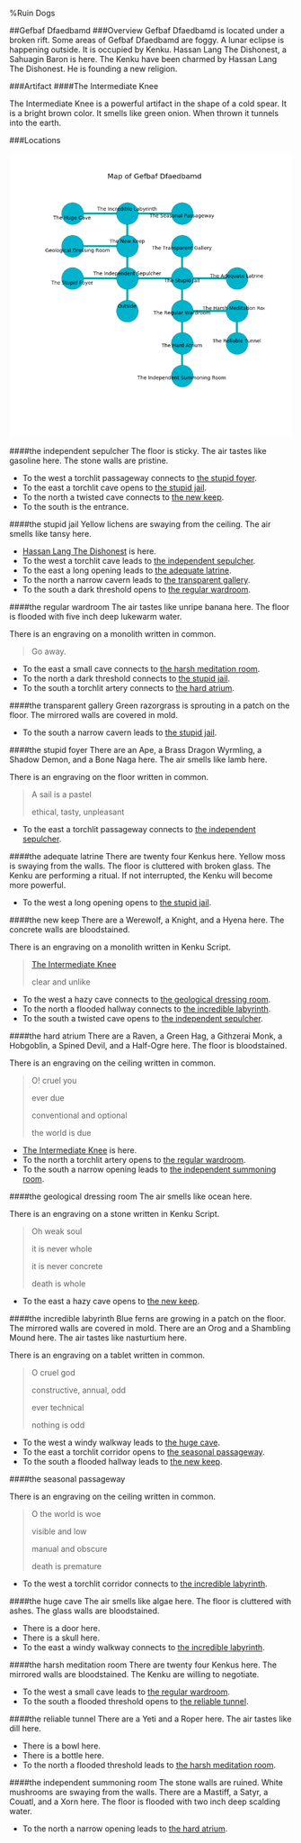 %Ruin Dogs

##Gefbaf Dfaedbamd
###Overview
Gefbaf Dfaedbamd is located under a broken rift. Some areas of Gefbaf Dfaedbamd are foggy. A lunar eclipse is happening outside. It is occupied by Kenku. <a name="Hassan-Lang-The-Dishonest"></a>Hassan Lang The Dishonest, a Sahuagin Baron is here. The Kenku have been charmed by Hassan Lang The Dishonest. He  is founding a new religion. 



###Artifact
####<a name="The-Intermediate-Knee"></a>The Intermediate Knee


The Intermediate Knee is a powerful artifact in the shape of a cold spear. It is a bright brown color. It smells like green onion. When thrown it tunnels into the earth. 





###Locations


![](../v2/images/Gefbaf-Dfaedbamd.png)

####<a name="the-independent-sepulcher"></a>the independent sepulcher
The floor is sticky. The air tastes like gasoline here. The stone walls are pristine. 



* To the west a torchlit passageway connects to [the stupid foyer](#the-stupid-foyer).
* To the east a torchlit cave opens to [the stupid jail](#the-stupid-jail).
* To the north a twisted cave connects to [the new keep](#the-new-keep).
* To the south is the entrance.


####<a name="the-stupid-jail"></a>the stupid jail
Yellow lichens are swaying from the ceiling. The air smells like tansy here. 



* [Hassan Lang The Dishonest](#Hassan-Lang-The-Dishonest) is here.
* To the west a torchlit cave leads to [the independent sepulcher](#the-independent-sepulcher).
* To the east a long opening leads to [the adequate latrine](#the-adequate-latrine).
* To the north a narrow cavern leads to [the transparent gallery](#the-transparent-gallery).
* To the south a dark threshold opens to [the regular wardroom](#the-regular-wardroom).


####<a name="the-regular-wardroom"></a>the regular wardroom
The air tastes like unripe banana here. The floor is flooded with five inch deep lukewarm water. 

There is an engraving on a monolith written in common. 

> Go away.
>


* To the east a small cave connects to [the harsh meditation room](#the-harsh-meditation-room).
* To the north a dark threshold connects to [the stupid jail](#the-stupid-jail).
* To the south a torchlit artery connects to [the hard atrium](#the-hard-atrium).


####<a name="the-transparent-gallery"></a>the transparent gallery
Green razorgrass is sprouting in a patch on the floor. The mirrored walls are covered in mold. 



* To the south a narrow cavern leads to [the stupid jail](#the-stupid-jail).


####<a name="the-stupid-foyer"></a>the stupid foyer
There are an Ape, a Brass Dragon Wyrmling, a Shadow Demon, and a Bone Naga here. The air smells like lamb here. 

There is an engraving on the floor written in common. 

> A sail is a pastel
>
> ethical, tasty, unpleasant
>


* To the east a torchlit passageway connects to [the independent sepulcher](#the-independent-sepulcher).


####<a name="the-adequate-latrine"></a>the adequate latrine
There are twenty four Kenkus here. Yellow moss is swaying from the walls. The floor is cluttered with broken glass. The Kenku are performing a ritual. If not interrupted, the Kenku will become more powerful. 



* To the west a long opening opens to [the stupid jail](#the-stupid-jail).


####<a name="the-new-keep"></a>the new keep
There are a Werewolf, a Knight, and a Hyena here. The concrete walls are bloodstained. 

There is an engraving on a monolith written in Kenku Script. 

> [The Intermediate Knee](#The-Intermediate-Knee)
>
> clear and unlike
>


* To the west a hazy cave connects to [the geological dressing room](#the-geological-dressing-room).
* To the north a flooded hallway connects to [the incredible labyrinth](#the-incredible-labyrinth).
* To the south a twisted cave opens to [the independent sepulcher](#the-independent-sepulcher).


####<a name="the-hard-atrium"></a>the hard atrium
There are a Raven, a Green Hag, a Githzerai Monk, a Hobgoblin, a Spined Devil, and a Half-Ogre here. The floor is bloodstained. 

There is an engraving on the ceiling written in common. 

> O! cruel you
>
> ever due
>
> conventional and optional
>
> the world is due
>


* [The Intermediate Knee](#The-Intermediate-Knee) is here.
* To the north a torchlit artery opens to [the regular wardroom](#the-regular-wardroom).
* To the south a narrow opening leads to [the independent summoning room](#the-independent-summoning-room).


####<a name="the-geological-dressing-room"></a>the geological dressing room
The air smells like ocean here. 

There is an engraving on a stone written in Kenku Script. 

> Oh weak soul
>
> it is never whole
>
> it is never concrete
>
> death is whole
>


* To the east a hazy cave opens to [the new keep](#the-new-keep).


####<a name="the-incredible-labyrinth"></a>the incredible labyrinth
Blue ferns are growing in a patch on the floor. The mirrored walls are covered in mold. There are an Orog and a Shambling Mound here. The air tastes like nasturtium here. 

There is an engraving on a tablet written in common. 

> O cruel god
>
> constructive, annual, odd
>
> ever technical
>
> nothing is odd
>


* To the west a windy walkway leads to [the huge cave](#the-huge-cave).
* To the east a torchlit corridor opens to [the seasonal passageway](#the-seasonal-passageway).
* To the south a flooded hallway leads to [the new keep](#the-new-keep).


####<a name="the-seasonal-passageway"></a>the seasonal passageway


There is an engraving on the ceiling written in common. 

> O the world is woe
>
> visible and low
>
> manual and obscure
>
> death is premature
>


* To the west a torchlit corridor connects to [the incredible labyrinth](#the-incredible-labyrinth).


####<a name="the-huge-cave"></a>the huge cave
The air smells like algae here. The floor is cluttered with ashes. The glass walls are bloodstained. 



* There is a door here.
* There is a skull here.
* To the east a windy walkway connects to [the incredible labyrinth](#the-incredible-labyrinth).


####<a name="the-harsh-meditation-room"></a>the harsh meditation room
There are twenty four Kenkus here. The mirrored walls are bloodstained. The Kenku are willing to negotiate. 



* To the west a small cave leads to [the regular wardroom](#the-regular-wardroom).
* To the south a flooded threshold opens to [the reliable tunnel](#the-reliable-tunnel).


####<a name="the-reliable-tunnel"></a>the reliable tunnel
There are a Yeti and a Roper here. The air tastes like dill here. 



* There is a bowl here.
* There is a bottle here.
* To the north a flooded threshold leads to [the harsh meditation room](#the-harsh-meditation-room).


####<a name="the-independent-summoning-room"></a>the independent summoning room
The stone walls are ruined. White mushrooms are swaying from the walls. There are a Mastiff, a Satyr, a Couatl, and a Xorn here. The floor is flooded with two inch deep scalding water. 



* To the north a narrow opening leads to [the hard atrium](#the-hard-atrium).


